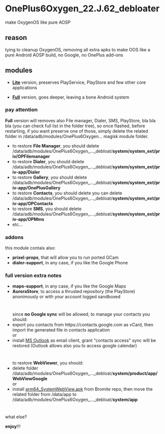 # OnePlus6Oxygen_22.J.62_debloater
make OxygenOS like pure AOSP

## reason
tying to cleanup OxygenOS, removing all extra apks to make OOS like a pure Android AOSP build, no Google, no OnePlus add-ons

## modules
- <a href="https://github.com/Psk-Ita/OnePlus6Oxygen_22.J.62_debloater/releases/latest">**Lite**</a> version, preserves PlayService, PlayStore and few  other core applications

- <a href="https://github.com/Psk-Ita/OnePlus6Oxygen_22.J.62_debloater/releases/latest">**Full**</a> version, goes deeper, leaving a bone Android system
### pay attention
**Full** version will removes also File manager, Dialer, SMS, PlayStore, bla bla bla (you can check full list in the folder tree), so once flashed, before restarting, if you want preserve one of those, simply delete the related folder in /data/adb/modules/OnePlus6Oxygen... magisk module folder.
- to restore **File Manager**, you should delete /data/adb/modules/OnePlus6Oxygen_..._debloat/**system/system_ext/priv/OPFilemanager**
- to restore **Dialer**, you should delete /data/adb/modules/OnePlus6Oxygen_..._debloat/**system/system_ext/priv-app/Dialer**
- to restore **Gallery**, you should delete /data/adb/modules/OnePlus6Oxygen_..._debloat/**system/system_ext/priv-app/OnePlusGallery**
- to restore **Contacts**, you should delete you can delete /data/adb/modules/OnePlus6Oxygen_..._debloat/**system/system_ext/priv-app/OPContacts**
- to restore **SMS**, you should delete /data/adb/modules/OnePlus6Oxygen_..._debloat/**system/system_ext/priv-app/OPMms**
- etc...

### addons
this module contais also:
- **prixel-props**, that will allow you to run ported GCam
- **dialer-support**, in any case, if you like the Google Phone

### full version extra notes
- **maps-support**, in any case, if you like the Google Maps
- **AuroraStore**, to access a thrusted repository (the PlayStore) anonimously or with your account logged sandboxed

#

  <ul>since <b>no Google sync</b> will be allowed, to manage your contacts you should:

  <li>export you contacts from https://contacts.google.com as vCard, then import the generated file in contacts application</li>
  or

  <li> install <a href="https://play.google.com/store/apps/details?id=com.microsoft.office.outlook">MS Outlook</a> as email client, grant "contacts access" sync will be restored (Outlook allows also you to access google calendar)</li>
  </ul>

#

  <ul>to restore <b>WebViewer</b>, you should:
  
  <li>delete folder /data/adb/modules/OnePlus6Oxygen_..._debloat/<b>system/product/app/WebViewGoogle</b></li>
  or  

  <li>install <a href="https://github.com/bromite/bromite/releases/latest">arm64_SystemWebView.apk</a> from Bromite repo, then move the related folder from /data/app to /data/adb/modules/OnePlus6Oxygen_..._debloat/<b>system/app</b></li>
  </ul>

#

what else?

**enjoy**!!!
